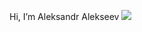 Hi, I’m Aleksandr Alekseev
<img src="{https://img.shields.io/badge/Telegram-2CA5E0?style=for-the-badge&logo=telegram&logoColor=white}" />

<!---
mymines2021/mymines2021 is a ✨ special ✨ repository because its `README.md` (this file) appears on your GitHub profile.
You can click the Preview link to take a look at your changes.
--->

